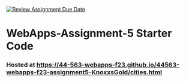 [![Review Assignment Due Date](https://classroom.github.com/assets/deadline-readme-button-24ddc0f5d75046c5622901739e7c5dd533143b0c8e959d652212380cedb1ea36.svg)](https://classroom.github.com/a/7kKA03Up)
# WebApps-Assignment-5 Starter Code
### Hosted at https://44-563-webapps-f23.github.io/44563-webapps-f23-assignment5-KnoxxsGold/cities.html

